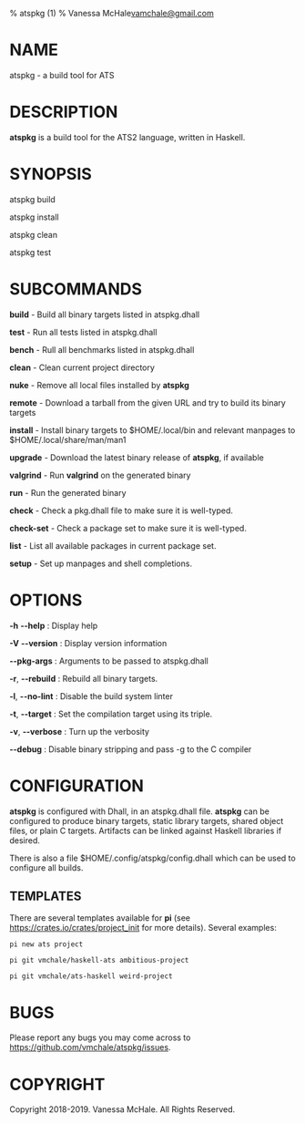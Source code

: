% atspkg (1)
% Vanessa McHale<vamchale@gmail.com>

# NAME

atspkg - a build tool for ATS

# DESCRIPTION

**atspkg** is a build tool for the ATS2 language, written in Haskell.

# SYNOPSIS

  atspkg build

  atspkg install

  atspkg clean

  atspkg test

# SUBCOMMANDS

**build** - Build all binary targets listed in atspkg.dhall

**test** - Run all tests listed in atspkg.dhall

**bench** - Rull all benchmarks listed in atspkg.dhall

**clean** - Clean current project directory

**nuke** - Remove all local files installed by **atspkg**

**remote** - Download a tarball from the given URL and try to build its binary
targets

**install** - Install binary targets to $HOME/.local/bin and relevant manpages
to $HOME/.local/share/man/man1

**upgrade** - Download the latest binary release of **atspkg**, if available

**valgrind** - Run **valgrind** on the generated binary

**run** - Run the generated binary

**check** - Check a pkg.dhall file to make sure it is well-typed.

**check-set** - Check a package set to make sure it is well-typed.

**list** - List all available packages in current package set.

**setup** - Set up manpages and shell completions.

# OPTIONS

**-h** **-\-help**
:   Display help

**-V** **-\-version**
:   Display version information

**-\-pkg-args**
:   Arguments to be passed to atspkg.dhall

**-r**, **-\-rebuild**
:   Rebuild all binary targets.

**-l**, **-\-no-lint**
:   Disable the build system linter

**-t**, **-\-target**
:   Set the compilation target using its triple.

**-v**, **-\-verbose**
:   Turn up the verbosity

**-\-debug**
:   Disable binary stripping and pass -g to the C compiler

# CONFIGURATION

**atspkg** is configured with Dhall, in an atspkg.dhall file. **atspkg** can be
configured to produce binary targets, static library targets, shared object
files, or plain C targets. Artifacts can be linked against Haskell libraries if
desired.

There is also a file $HOME/.config/atspkg/config.dhall which can be used to
configure all builds.

## TEMPLATES

There are several templates available for **pi** (see
https://crates.io/crates/project_init for more details). Several examples:

```
pi new ats project
```

```
pi git vmchale/haskell-ats ambitious-project
```

```
pi git vmchale/ats-haskell weird-project
```

# BUGS

Please report any bugs you may come across to
https://github.com/vmchale/atspkg/issues.

# COPYRIGHT

Copyright 2018-2019. Vanessa McHale. All Rights Reserved.
